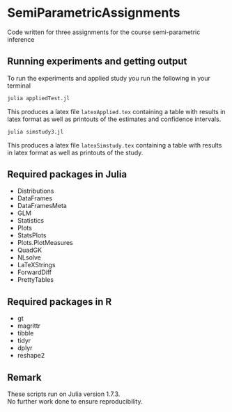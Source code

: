 # SemiParametricAssignments

Code written for three assignments for the course semi-parametric inference

## Running experiments and getting output
To run the experiments and applied study you run the following in your terminal

```Julia
julia appliedTest.jl
```
This produces a latex file `latexApplied.tex` containing a table with results
in latex format as well as printouts of the estimates and confidence intervals. 

```Julia
julia simstudy3.jl
```
This produces a latex file `latexSimstudy.tex` containing a table with results
in latex format as well as printouts of the study. 


## Required packages in Julia
* Distributions  
* DataFrames  
* DataFramesMeta  
* GLM  
* Statistics  
* Plots  
* StatsPlots  
* Plots.PlotMeasures  
* QuadGK  
* NLsolve  
* LaTeXStrings  
* ForwardDiff  
* PrettyTables  


## Required packages in R
* gt  
* magrittr  
* tibble  
* tidyr  
* dplyr  
* reshape2  

## Remark
These scripts run on Julia version 1.7.3.  
No further work done to ensure reproducibility.  
